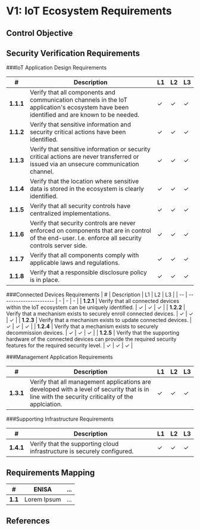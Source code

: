 # V1: IoT Ecosystem Requirements

## Control Objective

## Security Verification Requirements

###IoT Application Design Requirements

| # | Description | L1 | L2 | L3 |
| -- | ---------------------- | - | - | - |
| **1.1.1** | Verify that all components and communication channels in the IoT application's ecosystem have been identified and are known to be needed. | ✓ | ✓ | ✓ |
| **1.1.2** | Verify that sensitive information and security critical actions have been identified. | ✓ | ✓ | ✓ |
| **1.1.3** | Verify that sensitive information or security critical actions are never transferred or issued via an unsecure communication channel. | ✓ | ✓ | ✓ |
| **1.1.4** | Verify that the location where sensitive data is stored in the ecosystem is clearly identified. | ✓ | ✓ | ✓ |
| **1.1.5** | Verify that all security controls have centralized implementations. | ✓ | ✓ | ✓ |
| **1.1.6** | Verify that  security controls are never enforced on components that are in control of the end-user. I.e. enforce all security controls server side. | ✓ | ✓ | ✓ |
| **1.1.7** | Verify that all components comply with applicable laws and regulations. | ✓ | ✓ | ✓ |
| **1.1.8** | Verify that a responsible disclosure policy is in place. | ✓ | ✓ | ✓ |

###Connected Devices Requirements
| # | Description | L1 | L2 | L3 |
| -- | ---------------------- | - | - | - |
| **1.2.1** | Verify that all connected devices within the IoT ecosystem can be uniquely identified. | ✓ | ✓ | ✓ |
| **1.2.2** | Verify that a mechanism exists to securely enroll connected devices. | ✓ | ✓ | ✓ |
| **1.2.3** | Verify that a mechanism exists to update connected devices. | ✓ | ✓ | ✓ |
| **1.2.4** | Verify that a mechanism exists to securely decommission devices. | ✓ | ✓ | ✓ |
| **1.2.5** | Verify that the supporting hardware of the connected devices can provide the required security features for the required security level.  | ✓ | ✓ | ✓ |


###Management Application Requirements

| # | Description | L1 | L2 | L3 |
| -- | ---------------------- | - | - | - |
| **1.3.1** | Verify that all management applications are developed with a level of security that is in line with the security criticality of the applciation. | ✓ | ✓ | ✓ |


###Supporting Infrastructure Requirements

| # | Description | L1 | L2 | L3 |
| -- | ---------------------- | - | - | - |
| **1.4.1** | Verify that the supporting cloud infrastructure is securely configured. | ✓ | ✓ | ✓ |


## Requirements Mapping

| # | ENISA | ... |
| -- | ---------------------- | ---------------------- |
|**1.1**| Lorem Ipsum | ... |

## References